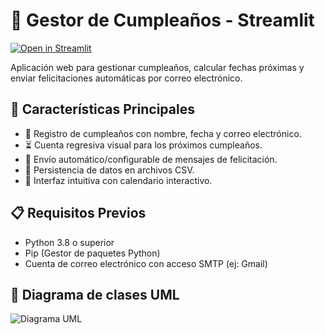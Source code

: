 # 🎂 Gestor de Cumpleaños - Streamlit

[![Open in Streamlit](https://img.shields.io/badge/Open%20in%20Streamlit-View-blue?logo=streamlit)](https://birthdaykellypoo.streamlit.app/)

Aplicación web para gestionar cumpleaños, calcular fechas próximas y enviar felicitaciones automáticas por correo electrónico.


## 🌟 Características Principales
- 📅 Registro de cumpleaños con nombre, fecha y correo electrónico.
- ⏳ Cuenta regresiva visual para los próximos cumpleaños.
- 📧 Envío automático/configurable de mensajes de felicitación.
- 📁 Persistencia de datos en archivos CSV.
- 🎨 Interfaz intuitiva con calendario interactivo.

## 📋 Requisitos Previos
- Python 3.8 o superior
- Pip (Gestor de paquetes Python)
- Cuenta de correo electrónico con acceso SMTP (ej: Gmail)

## 🐔 Diagrama de clases UML


![Diagrama UML](https://github.com/user-attachments/assets/daf7dbde-2c1c-4044-830a-7398c754a6b8)



